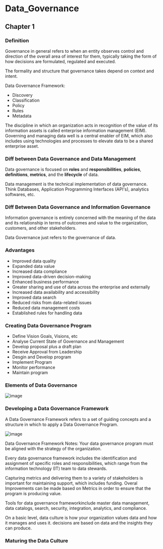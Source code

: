 # Data_Governance
## Chapter 1
### Definition
Governance in general refers to when an entity observes control and direction of the overall area of interest for them, typically taking the form of how decisions are formulated, regulated and executed. 

The formality and structure that governance takes depend on context and intent.

Data Governance Framework:
- Discovery
- Classification
- Policy
- Rules
- Metadata

The discipline in which an organization acts in recognition of the value of its information assets
is called enterprise information management (EIM). Governing and managing data well is a central enabler of EIM, which also includes using technologies and processes to elevate data to be a shared enterprise asset.

### Diff between Data Governance and Data Management
Data governance is focused on **roles** and **responsibilities**, **policies**, **definitions**, **metrics**, and the **lifecycle** of data.

Data management is the technical implementation of data governance. Think Databases, Application Programming Interfaces (API's), analytics softwares, etc.

### Diff Between Data Governance and Information Governance
Information governance is entirely concerned with the meaning of the data and its relationship in terms of outcomes and value to the organization, customers, and other stakeholders.

Data Governance just refers to the governance of data.

### Advantages
- Improved data quality
- Expanded data value
- Increased data compliance
- Improved data-driven decision-making
- Enhanced business performance
- Greater sharing and use of data across the enterprise and externally
- Increased data availability and accessibility
- Improved data search
- Reduced risks from data-related issues
- Reduced data management costs
- Established rules for handling data

### Creating Data Governance Program
- Define Vision Goals, Visions, etc
- Analyse Current State of Governance and Management
- Develop proposal plus a draft plan
- Receive Approval from Leadership
- Desgin and Develop program
- Implement Program
- Monitor performance
- Maintain program

### Elements of Data Governance
![image](https://github.com/Zaheer-Emeran/Data_Governance/assets/162816701/03958a59-8a30-4631-a61e-e4c7f0c50b5a)

### Developing a Data Governance Framework
A Data Governance Framework refers to a set of guiding concepts and a structure in which to apply a Data Governance Program.

![image](https://github.com/Zaheer-Emeran/Data_Governance/assets/162816701/a519a235-c5a4-49e3-b9c6-e82c9cd0223f)

Data Governance Framework Notes:
Your data governance program must be aligned with the strategy of the organization.

Every data governance framework includes the identification and assignment of specific roles and responsibilities, which range from the information technology (IT) team to data stewards.

Capturing metrics and delivering them to a variety of stakeholders is important for maintaining support, which includes funding. Overal Improvements can be made based on Metrics in order to ensure that the program is producing value.

Tools for data governance frameworkinclude master data management, data catalogs, search, security, integration, analytics, and compliance.


On a basic level, data culture is how your organization values data and how it manages and uses it.
decisions are based on data and the insights they can produce.

### Maturing the Data Culture
